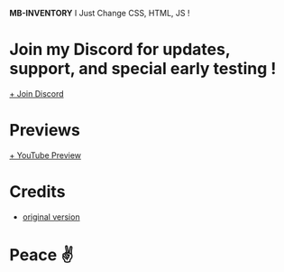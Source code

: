 **MB-INVENTORY**
I Just Change CSS, HTML, JS !

# Join my Discord for updates, support, and special early testing !
<p><a href="https://discord.gg/gCQx499JYY"> + Join Discord</a></p>

# Previews
<p><a href="https://youtu.be/1YsnNjeHxXw"> + YouTube Preview</a></p>


# Credits
* [original version](https://github.com/loljoshie/lj-inventory)

# Peace ✌ 
